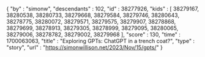 {
  "by" : "simonw",
  "descendants" : 102,
  "id" : 38277926,
  "kids" : [ 38279167, 38280538, 38280733, 38279668, 38279584, 38279746, 38280643, 38278775, 38280072, 38279571, 38279575, 38279907, 38278868, 38279699, 38278913, 38279305, 38278999, 38279095, 38280065, 38279006, 38278782, 38279002, 38279968 ],
  "score" : 130,
  "time" : 1700063063,
  "title" : "Exploring GPTs: ChatGPT in a trench coat?",
  "type" : "story",
  "url" : "https://simonwillison.net/2023/Nov/15/gpts/"
}
